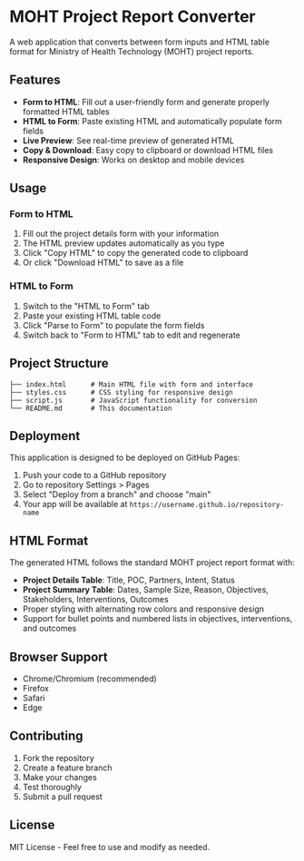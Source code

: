 # MOHT Project Report Converter

A web application that converts between form inputs and HTML table format for Ministry of Health Technology (MOHT) project reports.

## Features

- **Form to HTML**: Fill out a user-friendly form and generate properly formatted HTML tables
- **HTML to Form**: Paste existing HTML and automatically populate form fields
- **Live Preview**: See real-time preview of generated HTML
- **Copy & Download**: Easy copy to clipboard or download HTML files
- **Responsive Design**: Works on desktop and mobile devices

## Usage

### Form to HTML

1. Fill out the project details form with your information
2. The HTML preview updates automatically as you type
3. Click "Copy HTML" to copy the generated code to clipboard
4. Or click "Download HTML" to save as a file

### HTML to Form

1. Switch to the "HTML to Form" tab
2. Paste your existing HTML table code
3. Click "Parse to Form" to populate the form fields
4. Switch back to "Form to HTML" tab to edit and regenerate

## Project Structure

```
├── index.html      # Main HTML file with form and interface
├── styles.css      # CSS styling for responsive design
├── script.js       # JavaScript functionality for conversion
└── README.md       # This documentation
```

## Deployment

This application is designed to be deployed on GitHub Pages:

1. Push your code to a GitHub repository
2. Go to repository Settings > Pages
3. Select "Deploy from a branch" and choose "main"
4. Your app will be available at `https://username.github.io/repository-name`

## HTML Format

The generated HTML follows the standard MOHT project report format with:

- **Project Details Table**: Title, POC, Partners, Intent, Status
- **Project Summary Table**: Dates, Sample Size, Reason, Objectives, Stakeholders, Interventions, Outcomes
- Proper styling with alternating row colors and responsive design
- Support for bullet points and numbered lists in objectives, interventions, and outcomes

## Browser Support

- Chrome/Chromium (recommended)
- Firefox
- Safari
- Edge

## Contributing

1. Fork the repository
2. Create a feature branch
3. Make your changes
4. Test thoroughly
5. Submit a pull request

## License

MIT License - Feel free to use and modify as needed.
